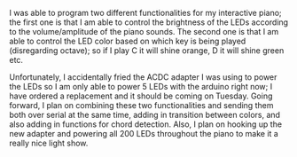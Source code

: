 I was able to program two different functionalities for my interactive piano; the first one is that I am able to control the brightness of the LEDs according to the volume/amplitude
of the piano sounds. The second one is that I am able to control the LED color based on which key is being played (disregarding octave); so if I play C it will shine orange,
D it will shine green etc.

Unfortunately, I accidentally fried the ACDC adapter I was using to power the LEDs so I am only able to power 5 LEDs with the arduino right now; I have ordered a replacement and it 
should be coming on Tuesday. Going forward, I plan on combining these two functionalities and sending them both over serial at the same time, adding in transition between colors,
and also adding in functions for chord detection. Also, I plan on hooking up the new adapter and powering all 200 LEDs throughout the piano to make it a really nice light show.
